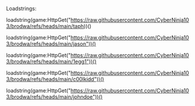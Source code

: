 Loadstrings:

  loadstring(game:HttpGet("https://raw.githubusercontent.com/CyberNinja103/brodwa/refs/heads/main/taph))()

  loadstring(game:HttpGet("https://raw.githubusercontent.com/CyberNinja103/brodwa/refs/heads/main/jason"))()

  loadstring(game:HttpGet("https://raw.githubusercontent.com/CyberNinja103/brodwa/refs/heads/main/1egg1"))() 
  
  loadstring(game:HttpGet("https://raw.githubusercontent.com/CyberNinja103/brodwa/refs/heads/main/c00lkidd"))() 
  
  loadstring(game:HttpGet("https://raw.githubusercontent.com/CyberNinja103/brodwa/refs/heads/main/johndoe"))()
